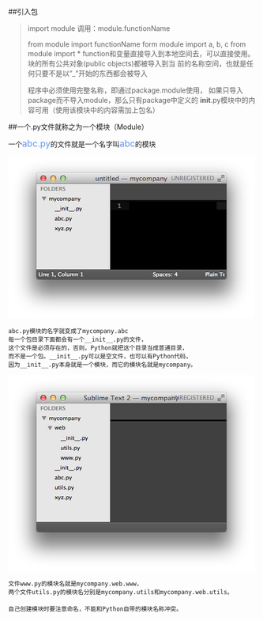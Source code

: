 ##引入包
> import module 
> 调用：module.functionName
> 
> 
> from module import functionName 
> form module import a, b, c
> from module import *
> function和变量直接导入到本地空间去，可以直接使用。
> 块的所有公共对象(public objects)都被导入到当
> 前的名称空间，也就是任何只要不是以”_”开始的东西都会被导入
> 
> 程序中必须使用完整名称，即通过package.module使用，
> 如果只导入package而不导入module，那么只有package中定义的
> __init__.py模块中的内容可用（使用该模块中的内容需加上包名）
> 
> 
> 
> 
>



##一个.py文件就称之为一个模块（Module）


一个<font color= CornflowerBlue size=4>abc.py</font>的文件就是一个名字叫<font color= CornflowerBlue size=4>abc</font>的模块

![](../img/module2.png)

```python
abc.py模块的名字就变成了mycompany.abc
每一个包目录下面都会有一个__init__.py的文件，
这个文件是必须存在的，否则，Python就把这个目录当成普通目录，
而不是一个包。__init__.py可以是空文件，也可以有Python代码，
因为__init__.py本身就是一个模块，而它的模块名就是mycompany。
```

![](../img/module1.png)

```python
文件www.py的模块名就是mycompany.web.www，
两个文件utils.py的模块名分别是mycompany.utils和mycompany.web.utils。

自己创建模块时要注意命名，不能和Python自带的模块名称冲突。
```

